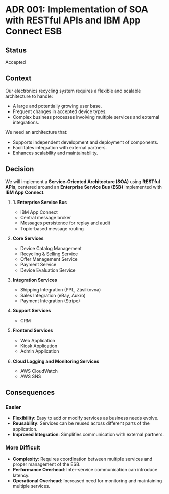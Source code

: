 # ADR 001: Implementation of SOA with RESTful APIs and IBM App Connect ESB

## Status
Accepted

## Context
Our electronics recycling system requires a flexible and scalable architecture to handle:

- A large and potentially growing user base.
- Frequent changes in accepted device types.
- Complex business processes involving multiple services and external integrations.

We need an architecture that:

- Supports independent development and deployment of components.
- Facilitates integration with external partners.
- Enhances scalability and maintainability.

## Decision
We will implement a **Service-Oriented Architecture (SOA)** using **RESTful APIs**, centered around an **Enterprise Service Bus (ESB)** implemented with **IBM App Connect**.

1. **1.	Enterprise Service Bus**
   - IBM App Connect
   - Central message broker 
   - Messages persistence for replay and audit
   - Topic-based message routing

2. **Core Services**
   - Device Catalog Management
   - Recycling & Selling Service
   - Offer Management Service
   - Payment Service
   - Device Evaluation Service

3. **Integration Services**
   - Shipping Integration (PPL, Zásilkovna)
   - Sales Integration (eBay, Aukro)
   - Payment Integration (Stripe)

4. **Support Services**
   - CRM

5. **Frontend Services**
   - Web Application
   - Kiosk Application
   - Admin Application

6. **Cloud Logging and Monitoring Services**
   - AWS CloudWatch
   - AWS SNS

## Consequences

### Easier
- **Flexibility**: Easy to add or modify services as business needs evolve.
- **Reusability**: Services can be reused across different parts of the application.
- **Improved Integration**: Simplifies communication with external partners.

### More Difficult
- **Complexity**: Requires coordination between multiple services and proper management of the ESB.
- **Performance Overhead**: Inter-service communication can introduce latency.
- **Operational Overhead**: Increased need for monitoring and maintaining multiple services.
